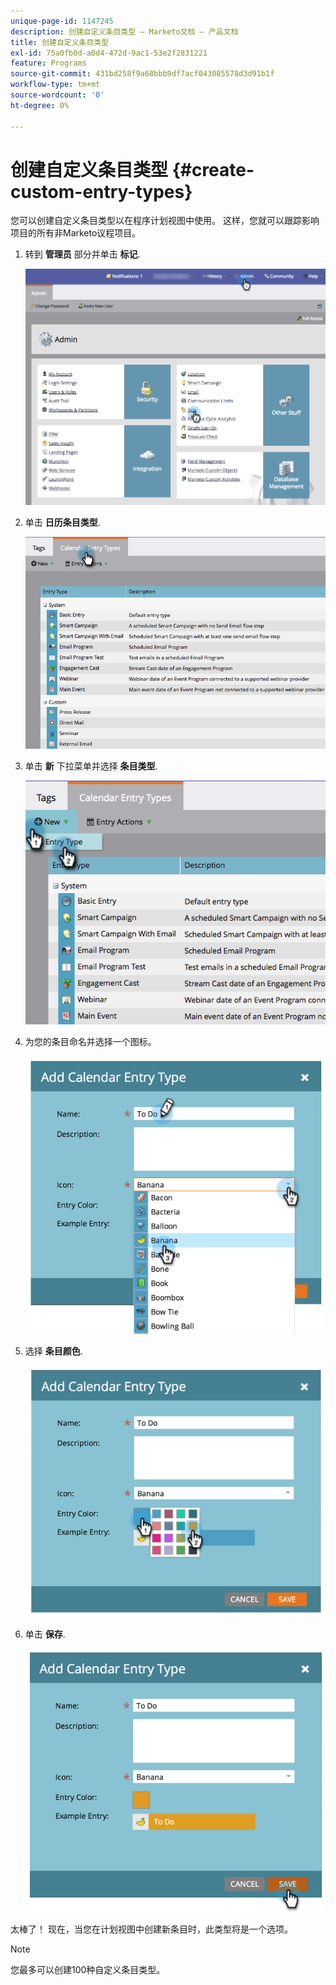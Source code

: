 ```yaml
---
unique-page-id: 1147245
description: 创建自定义条目类型 — Marketo文档 — 产品文档
title: 创建自定义条目类型
exl-id: 75a0fb0d-a0d4-472d-9ac1-53e2f2831221
feature: Programs
source-git-commit: 431bd258f9a68bbb9df7acf043085578d3d91b1f
workflow-type: tm+mt
source-wordcount: '0'
ht-degree: 0%

---
```


# 创建自定义条目类型 {#create-custom-entry-types}

您可以创建自定义条目类型以在程序计划视图中使用。 这样，您就可以跟踪影响项目的所有非Marketo议程项目。

1. 转到 **管理员** 部分并单击 **标记**.

   ![](assets/admintags.png)

1. 单击 **日历条目类型**.

   ![](assets/image2014-9-15-15-3a41-3a33.png)

1. 单击 **新** 下拉菜单并选择 **条目类型**.

   ![](assets/image2014-9-15-15-3a41-3a58.png)

1. 为您的条目命名并选择一个图标。

   ![](assets/image2014-9-15-16-3a11-3a24.png)

1. 选择 **条目颜色**.

   ![](assets/image2014-9-15-16-3a3-3a55.png)

1. 单击 **保存**.

   ![](assets/image2014-9-15-16-3a4-3a14.png)

太棒了！ 现在，当您在计划视图中创建新条目时，此类型将是一个选项。

>[!NOTE]
>
>您最多可以创建100种自定义条目类型。
